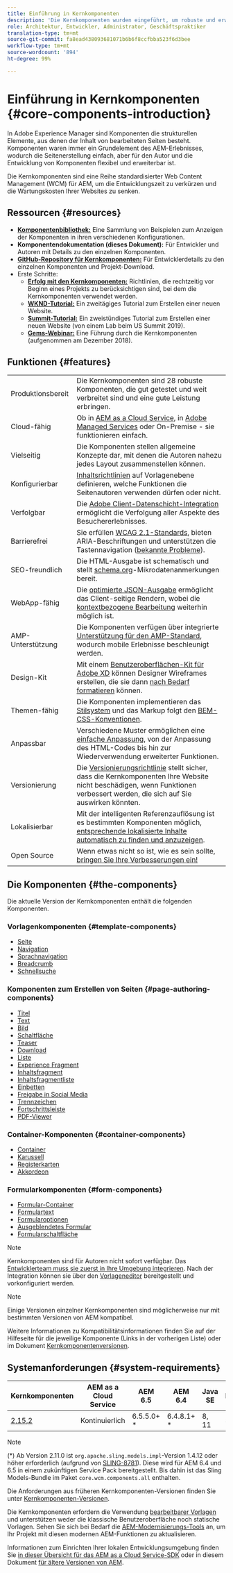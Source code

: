 ```yaml
---
title: Einführung in Kernkomponenten
description: 'Die Kernkomponenten wurden eingeführt, um robuste und erweiterbare Basiskomponenten bereitzustellen, die auf aktueller Technologie und Best Practices basieren. '
role: Architektur, Entwickler, Administrator, Geschäftspraktiker
translation-type: tm+mt
source-git-commit: fa8ead438093681071b6b6f8ccfbba523f6d3bee
workflow-type: tm+mt
source-wordcount: '894'
ht-degree: 99%

---
```



# Einführung in Kernkomponenten {#core-components-introduction}

In Adobe Experience Manager sind Komponenten die strukturellen Elemente, aus denen der Inhalt von bearbeiteten Seiten besteht. Komponenten waren immer ein Grundelement des AEM-Erlebnisses, wodurch die Seitenerstellung einfach, aber für den Autor und die Entwicklung von Komponenten flexibel und erweiterbar ist.

Die Kernkomponenten sind eine Reihe standardisierter Web Content Management (WCM) für AEM, um die Entwicklungszeit zu verkürzen und die Wartungskosten Ihrer Websites zu senken.

## Ressourcen {#resources}

* **[Komponentenbibliothek:](https://www.adobe.com/go/aem_cmp_library)** Eine Sammlung von Beispielen zum Anzeigen der Komponenten in ihren verschiedenen Konfigurationen.
* **Komponentendokumentation (dieses Dokument):** Für Entwickler und Autoren mit Details zu den einzelnen Komponenten.
* **[GitHub-Repository für Kernkomponenten:](https://github.com/adobe/aem-core-wcm-components)** Für Entwicklerdetails zu den einzelnen Komponenten und Projekt-Download.
* Erste Schritte:
   * **[Erfolg mit den Kernkomponenten:](/help/developing/success.md)** Richtlinien, die rechtzeitig vor Beginn eines Projekts zu berücksichtigen sind, bei dem die Kernkomponenten verwendet werden.
   * **[WKND-Tutorial:](https://docs.adobe.com/content/help/de-DE/experience-manager-learn/getting-started-wknd-tutorial-develop/overview.html)** Ein zweitägiges Tutorial zum Erstellen einer neuen Website.
   * **[Summit-Tutorial:](https://expleague.azureedge.net/labs/L767/index.html)** Ein zweistündiges Tutorial zum Erstellen einer neuen Website (von einem Lab beim US Summit 2019).
   * **[Gems-Webinar:](https://helpx.adobe.com/de/experience-manager/kt/eseminars/gems/AEM-Core-Components.html)** Eine Führung durch die Kernkomponenten (aufgenommen am Dezember 2018).

## Funktionen {#features}

|  |  |
|---|---|
| Produktionsbereit | Die Kernkomponenten sind 28 robuste Komponenten, die gut getestet und weit verbreitet sind und eine gute Leistung erbringen. |
| Cloud-fähig | Ob in [AEM as a Cloud Service](https://docs.adobe.com/content/help/de-DE/experience-manager-cloud-service/landing/home.translate.html), in [Adobe Managed Services](https://github.com/adobe/aem-project-archetype/tree/master/src/main/archetype/dispatcher.ams) oder On-Premise - sie funktionieren einfach. |
| Vielseitig | Die Komponenten stellen allgemeine Konzepte dar, mit denen die Autoren nahezu jedes Layout zusammenstellen können. |
| Konfigurierbar | [Inhaltsrichtlinien](https://docs.adobe.com/content/help/de-DE/experience-manager-cloud-service/implementing/components-templates/templates.html#content-policies) auf Vorlagenebene definieren, welche Funktionen die Seitenautoren verwenden dürfen oder nicht. |
| Verfolgbar | Die [Adobe Client-Datenschicht-Integration](/help/developing/data-layer/overview.md) ermöglicht die Verfolgung aller Aspekte des Besuchererlebnisses. |
| Barrierefrei | Sie erfüllen [WCAG 2.1-Standards](https://www.w3.org/TR/WCAG21/), bieten ARIA-Beschriftungen und unterstützen die Tastennavigation ([bekannte Probleme](https://github.com/adobe/aem-core-wcm-components/issues?utf8=✓&amp;q=is%3Aissue+is%3Aopen+accessibility+in%3Atitle)). |
| SEO-freundlich | Die HTML-Ausgabe ist schematisch und stellt [schema.org](https://schema.org)-Mikrodatenanmerkungen bereit. |
| WebApp-fähig | Die [optimierte JSON-Ausgabe](https://docs.adobe.com/content/help/de-DE/experience-manager-learn/foundation/development/develop-sling-model-exporter.html) ermöglicht das Client-seitige Rendern, wobei die [kontextbezogene Bearbeitung](https://docs.adobe.com/content/help/de-DE/experience-manager-learn/sites/spa-editor/spa-editor-framework-feature-video-use.html) weiterhin möglich ist. |
| AMP-Unterstützung | Die Komponenten verfügen über integrierte [Unterstützung für den AMP-Standard](/help/developing/amp.md), wodurch mobile Erlebnisse beschleunigt werden. |
| Design-Kit | Mit einem [Benutzeroberflächen-Kit für Adobe XD](https://experienceleague.adobe.com/docs/experience-manager-learn/assets/AEM-CoreComponents-UI-Kit.xd) können Designer Wireframes erstellen, die sie dann [nach Bedarf formatieren](https://github.com/adobe/aem-guides-wknd/releases/download/aem-guides-wknd-0.0.2/AEM_UI-kit-WKND.xd) können. |
| Themen-fähig | Die Komponenten implementieren das [Stilsystem](https://docs.adobe.com/content/help/de-DE/experience-manager-cloud-service/implementing/components-templates/style-system.html) und das Markup folgt den [BEM-CSS-Konventionen](http://getbem.com/). |
| Anpassbar | Verschiedene Muster ermöglichen eine [einfache Anpassung](developing/customizing.md), von der Anpassung des HTML-Codes bis hin zur Wiederverwendung erweiterter Funktionen. |
| Versionierung | Die [Versionierungsrichtlinie](https://github.com/adobe/aem-core-wcm-components/wiki/Versioning-policies) stellt sicher, dass die Kernkomponenten Ihre Website nicht beschädigen, wenn Funktionen verbessert werden, die sich auf Sie auswirken könnten. |
| Lokalisierbar | Mit der intelligenten Referenzauflösung ist es bestimmten Komponenten möglich, [entsprechende lokalisierte Inhalte automatisch zu finden und anzuzeigen](get-started/localization.md). |
| Open Source | Wenn etwas nicht so ist, wie es sein sollte, [bringen Sie Ihre Verbesserungen ein!](https://github.com/adobe/aem-core-wcm-components/blob/master/CONTRIBUTING.md) |

## Die Komponenten {#the-components}

Die aktuelle Version der Kernkomponenten enthält die folgenden Komponenten.

### Vorlagenkomponenten {#template-components}

* [Seite](components/page.md)
* [Navigation](components/navigation.md)
* [Sprachnavigation](components/language-navigation.md)
* [Breadcrumb](components/breadcrumb.md)
* [Schnellsuche](components/quick-search.md)

### Komponenten zum Erstellen von Seiten {#page-authoring-components}

* [Titel](components/title.md)
* [Text](components/text.md)
* [Bild](components/image.md)
* [Schaltfläche](components/button.md)
* [Teaser](components/teaser.md)
* [Download](components/download.md)
* [Liste](components/list.md)
* [Experience Fragment](components/experience-fragment.md)
* [Inhaltsfragment](components/content-fragment-component.md)
* [Inhaltsfragmentliste](components/content-fragment-list.md)
* [Einbetten](components/embed.md)
* [Freigabe in Social Media](components/sharing.md)
* [Trennzeichen](components/separator.md)
* [Fortschrittsleiste](components/progress-bar.md)
* [PDF-Viewer](components/pdf-viewer.md)

### Container-Komponenten {#container-components}

* [Container](components/container.md)
* [Karussell](components/carousel.md)
* [Registerkarten](components/tabs.md)
* [Akkordeon](components/accordion.md)

### Formularkomponenten {#form-components}

* [Formular-Container](components/forms/form-container.md)
* [Formulartext](components/forms/form-text.md)
* [Formularoptionen](components/forms/form-options.md)
* [Ausgeblendetes Formular](components/forms/form-hidden.md)
* [Formularschaltfläche](components/forms/form-button.md)

>[!NOTE]
>
>Kernkomponenten sind für Autoren nicht sofort verfügbar. Das [Entwicklerteam muss sie zuerst in Ihre Umgebung integrieren](get-started/using.md). Nach der Integration können sie über den [Vorlageneditor](https://docs.adobe.com/content/help/de-DE/experience-manager-cloud-service/sites/authoring/features/templates.translate.html) bereitgestellt und vorkonfiguriert werden.

>[!NOTE]
>
>Einige Versionen einzelner Kernkomponenten sind möglicherweise nur mit bestimmten Versionen von AEM kompatibel.
>
>Weitere Informationen zu Kompatibilitätsinformationen finden Sie auf der Hilfeseite für die jeweilige Komponente (Links in der vorherigen Liste) oder im Dokument [Kernkomponentenversionen](versions.md).

## Systemanforderungen {#system-requirements}

| Kernkomponenten | AEM as a Cloud Service | AEM 6.5 | AEM 6.4 | Java SE | Maven |
|---------|---------|---------|---------|---------|---------|
| [2,15,2](https://github.com/adobe/aem-core-wcm-components/releases/tag/core.wcm.components.reactor-2.15.2) | Kontinuierlich | 6.5.5.0+ * | 6.4.8.1+ * | 8, 11 | 3.3.9+ |

>[!NOTE]
>
>(*) Ab Version 2.11.0 ist `org.apache.sling.models.impl`-Version 1.4.12 oder höher erforderlich (aufgrund von [SLING-8781](https://issues.apache.org/jira/browse/SLING-8781)). Diese wird für AEM 6.4 und 6.5 in einem zukünftigen Service Pack bereitgestellt. Bis dahin ist das Sling Models-Bundle im Paket `core.wcm.components.all` enthalten.

Die Anforderungen aus früheren Kernkomponenten-Versionen finden Sie unter [Kernkomponenten-Versionen](versions.md).

Die Kernkomponenten erfordern die Verwendung [bearbeitbarer Vorlagen](https://docs.adobe.com/content/help/de-DE/experience-manager-learn/sites/page-authoring/template-editor-feature-video-use.html) und unterstützen weder die klassische Benutzeroberfläche noch statische Vorlagen. Sehen Sie sich bei Bedarf die [AEM-Modernisierungs-Tools](https://opensource.adobe.com/aem-modernize-tools/pages/tools.html) an, um Ihr Projekt mit diesen modernen AEM-Funktionen zu aktualisieren.

Informationen zum Einrichten Ihrer lokalen Entwicklungsumgebung finden Sie [in dieser Übersicht für das AEM as a Cloud Service-SDK](https://docs.adobe.com/content/help/de-DE/experience-manager-learn/cloud-service/local-development-environment-set-up/overview.html) oder in diesem Dokument [für ältere Versionen von AEM](https://docs.adobe.com/content/help/de-DE/experience-manager-learn/foundation/development/set-up-a-local-aem-development-environment.html).
